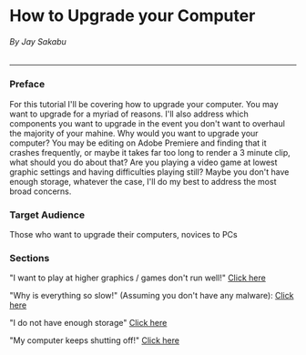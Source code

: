 # How to Upgrade your Computer
###### By Jay Sakabu
___
### Preface
For this tutorial I'll be covering how to upgrade your computer. You may want to upgrade for a myriad of reasons. I'll also address which components you want to upgrade in the event you don't want to overhaul the majority of your mahine. Why would you want to upgrade your computer? You may be editing on Adobe Premiere and finding that it crashes frequently, or maybe it takes far too long to render a 3 minute clip, what should you do about that? Are you playing a video game at lowest graphic settings and having difficulties playing still? Maybe you don't have enough storage, whatever the case, I'll do my best to address the most broad concerns.

### Target Audience
Those who want to upgrade their computers, novices to PCs
### Sections
"I want to play at higher graphics / games don't run well!" [Click here](Games.md)

"Why is everything so slow!" (Assuming you don't have any malware): [Click here](TooSlow.md)

"I do not have enough storage" [Click here](Storage.md)

"My computer keeps shutting off!" [Click here](Power.md)



